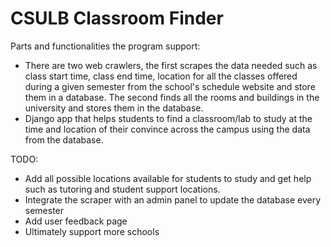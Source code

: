 # CSULB Classroom Finder 
Parts and functionalities the program support: 
- There are two web crawlers, the first scrapes the data needed such as class start time, class end time, location for all the classes offered during a given semester from the school's schedule website and store them in a database. The second finds all the rooms and buildings in the university and stores them in the database. 
- Django app that helps students to find a classroom/lab to study at the time and location of their convince across the campus using the data from the database.

TODO: 
- Add all possible locations available for students to study and get help such as tutoring and student support locations. 
- Integrate the scraper with an admin panel to update the database every semester
- Add user feedback page 
- Ultimately support more schools 
